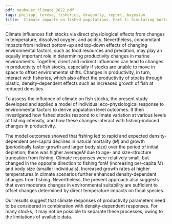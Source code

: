 ```yaml
---
pdf: neubauer_climate_2022.pdf
tags: philipp, teresa, fisheries, dragonfly, report, bayesian
title:  Climate impacts on fished populations. Part 1: Simulating bottom-up, physiological, and fishery-induced changes in production potential
---
```

Climate influences fish stocks via direct physiological effects from
changes in temperature, dissolved oxygen, and acidity. Nevertheless,
concomitant impacts from indirect bottom-up and top-down effects of
changing environmental factors, such as food resources and predation,
may play an equally important role in determining productivity changes
in marine environments. Together, direct and indirect influences can
lead to changes in productivity of fish stocks, especially if
stocks are unable to move in space to offset environmental shifts.
Changes in productivity, in turn, interact with fisheries, which also
affect the productivity of stocks through plastic, density-dependent
effects such as increased growth of fish at reduced densities.

To assess the influence of climate on fish stocks, the present study 
 developed and applied a model of individual eco-physiological response to 
 environmental factors
to derive population level outcomes. It then investigated how fished stocks
respond to climate variation at various levels of fishing intensity,
and how these changes interact with fishing-induced changes in
productivity.

The model outcomes showed that fishing led to rapid and expected density-dependent
per-capita declines in natural mortality (<i>M</i>) and growth (periodically faster
growth and larger body size) over the period of initial depletion; there was higher 
average<i>M</i> due to age- and size-structure truncation from
fishing. Climate responses were relatively small, but changed in the
opposite direction to fishing for<i>M</i> (increasing per-capita <i>M</i>) and body size
(smaller individuals). Increased growth rates at higher temperatures
in climate scenarios further enhanced density-dependent changes from
fishing. Nevertheless, the present approach also suggests that even
moderate changes in environmental suitability are sufficient to offset
changes determined by direct temperature impacts on focal species.

Our results
suggest that climate responses of productivity parameters need
to be considered in combination with density-dependent responses. For many stocks,
it may not be possible to separate these processes, owing to the limitations of available data. 